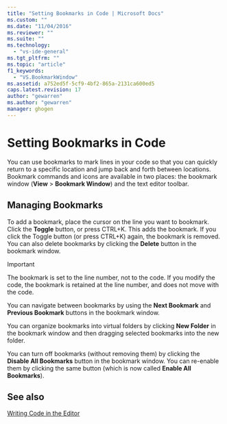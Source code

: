 ```yaml
---
title: "Setting Bookmarks in Code | Microsoft Docs"
ms.custom: ""
ms.date: "11/04/2016"
ms.reviewer: ""
ms.suite: ""
ms.technology: 
  - "vs-ide-general"
ms.tgt_pltfrm: ""
ms.topic: "article"
f1_keywords: 
  - "VS.BookmarkWindow"
ms.assetid: a752ed5f-5cf9-4bf2-865a-2131ca600ed5
caps.latest.revision: 17
author: "gewarren"
ms.author: "gewarren"
manager: ghogen
---
```

# Setting Bookmarks in Code

You can use bookmarks to mark lines in your code so that you can quickly return to a specific location and jump back and forth between locations. Bookmark commands and icons are available in two places: the bookmark window (**View** > **Bookmark Window**) and the text editor toolbar.

## Managing Bookmarks

To add a bookmark, place the cursor on the line you want to bookmark. Click the **Toggle** button, or press CTRL+K. This adds the bookmark. If you click the Toggle button (or press CTRL+K) again, the bookmark is removed. You can also delete bookmarks by clicking the **Delete** button in the bookmark window.

> [!IMPORTANT]
> The bookmark is set to the line number, not to the code. If you modify the code, the bookmark is retained at the line number, and does not move with the code.

You can navigate between bookmarks by using the **Next Bookmark** and **Previous Bookmark** buttons in the bookmark window.

You can organize bookmarks into virtual folders by clicking **New Folder** in the bookmark window and then dragging selected bookmarks into the new folder.

You can turn off bookmarks (without removing them) by clicking the **Disable All Bookmarks** button in the bookmark window. You can re-enable them by clicking the same button (which is now called **Enable All Bookmarks**).

## See also

[Writing Code in the Editor](../ide/writing-code-in-the-code-and-text-editor.md)